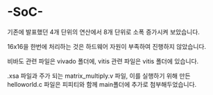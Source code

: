 # -SoC-

기존에 발표했던 4개 단위의 연산에서 8개 단위로 소폭 증가시켜 보았습니다.

16x16을 한번에 처리하는 것은 하드웨어 자원이 부족하여 진행하지 않았습니다.

비바도 관련 파일은 vivado 폴더에, vitis 관련 파일은 vitis 폴더에 있습니다.

.xsa 파일과 주가 되는 matrix_multiply.v 파일, 이를 실행하기 위해 만든 helloworld.c 파일은 
피피티와 함께 main폴더에 추가로 첨부해두었습니다.
